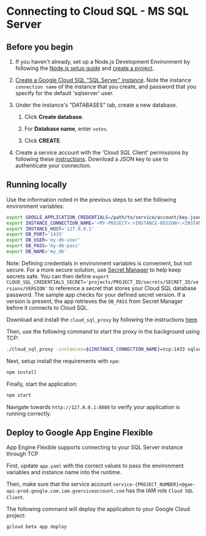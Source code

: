 # Connecting to Cloud SQL - MS SQL Server

## Before you begin

1. If you haven't already, set up a Node.js Development Environment by following the [Node.js setup guide](https://cloud.google.com/nodejs/docs/setup)  and 
[create a project](https://cloud.google.com/resource-manager/docs/creating-managing-projects#creating_a_project).

1. [Create a Google Cloud SQL "SQL Server" instance](
    https://cloud.google.com/sql/docs/sqlserver/create-instance). Note the instance `connection name` of the instance that you create,
and password that you specify for the default 'sqlserver' user.

1.  Under the instance's "DATABASES" tab, create a new database.

    1.  Click **Create database**.

    1.  For **Database name**, enter `votes`.

    1.  Click **CREATE**.

1. Create a service account with the 'Cloud SQL Client' permissions by following these 
[instructions](https://cloud.google.com/sql/docs/mysql/connect-external-app#4_if_required_by_your_authentication_method_create_a_service_account).
Download a JSON key to use to authenticate your connection. 


## Running locally
Use the information noted in the previous steps to set the following environment variables:
```bash
export GOOGLE_APPLICATION_CREDENTIALS=/path/to/service/account/key.json
export INSTANCE_CONNECTION_NAME='<MY-PROJECT>:<INSTANCE-REGION>:<INSTANCE-NAME>'
export INSTANCE_HOST='127.0.0.1'
export DB_PORT='1433'
export DB_USER='my-db-user'
export DB_PASS='my-db-pass'
export DB_NAME='my_db'
```
Note: Defining credentials in environment variables is convenient, but not secure. For a more secure solution, use
[Secret Manager](https://cloud.google.com/secret-manager/) to help keep secrets safe. You can then define
`export CLOUD_SQL_CREDENTIALS_SECRET='projects/PROJECT_ID/secrets/SECRET_ID/versions/VERSION'` to reference a secret
that stores your Cloud SQL database password. The sample app checks for your defined secret version. If a version is
present, the app retrieves the `DB_PASS` from Secret Manager before it connects to Cloud SQL.

Download and install the `cloud_sql_proxy` by
following the instructions [here](https://cloud.google.com/sql/docs/mysql/sql-proxy#install). 

Then, use the following command to start the proxy in the
background using TCP:
```bash
./cloud_sql_proxy -instances=${INSTANCE_CONNECTION_NAME}=tcp:1433 sqlserver -u ${DB_USER} --host 127.0.0.1
```

Next, setup install the requirements with `npm`:
```bash
npm install
```

Finally, start the application:
```bash
npm start
```

Navigate towards `http://127.0.0.1:8080` to verify your application is running correctly.

## Deploy to Google App Engine Flexible

App Engine Flexible supports connecting to your SQL Server instance through TCP

First, update `app.yaml` with the correct values to pass the environment 
variables and instance name into the runtime.

Then, make sure that the service account `service-{PROJECT_NUMBER}>@gae-api-prod.google.com.iam.gserviceaccount.com` has the IAM role `Cloud SQL Client`.

The following command will deploy the application to your Google Cloud project:
```bash
gcloud beta app deploy
```